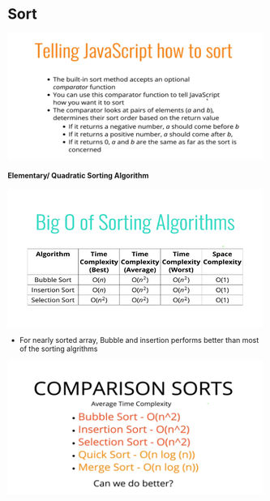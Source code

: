 # Sort

![Alt text](image.png)

#### Elementary/ Quadratic Sorting Algorithm

![Alt text](image-1.png)

- For nearly sorted array, Bubble and insertion performs better than most of the sorting algrithms

![Alt text](image-2.png)
